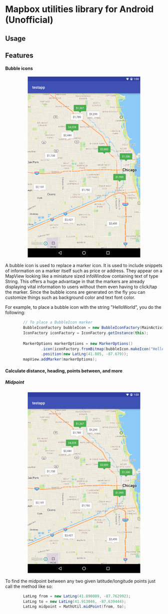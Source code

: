 # Mapbox utilities library for Android (Unofficial)

## Usage


## Features
#### Bubble icons
<p align="center">
<img src="https://github.com/cammace/mapbox-utils-android/blob/master/screenshots/bubble_icons.png?raw=true" width="360">
</p>

A bubble icon is used to replace a marker icon. It is used to include snippets of information on
a marker itself such as price or address. They appear on a MapView looking like a miniature sized
infoWindow containing text of type String. This offers a huge advantage in that the markers are
already displaying vital information to users without them even having to click/tap the marker.
Since the bubble icons are generated on the fly you can customize things such as background color
and  text font color.

For example, to place a bubble icon with the string "HelloWorld", you do the following:
```java
        // To place a BubbleIcon marker
        BubbleIconFactory bubbleIcon = new BubbleIconFactory(MainActivity.this);
        IconFactory iconFactory = IconFactory.getInstance(this);

        MarkerOptions markerOptions = new MarkerOptions()
                .icon(iconFactory.fromBitmap(bubbleIcon.makeIcon("HelloWorld")))
                .position(new LatLng(41.885, -87.679));
        mapView.addMarker(markerOptions);
```
#### Calculate distance, heading, points between, and more
##### Midpoint
<p align="center">
<img src="https://github.com/cammace/mapbox-utils-android/blob/master/screenshots/bubble_icons.png?raw=true" width="360">
</p>

To find the midpoint between any two given latitude/longitude points just call the method like so:

```java
        LatLng from = new LatLng(41.890009, -87.762992);
        LatLng to = new LatLng(41.913046, -87.639444);
        LatLng midpoint = MathUtil.midPoint(from, to);
```



